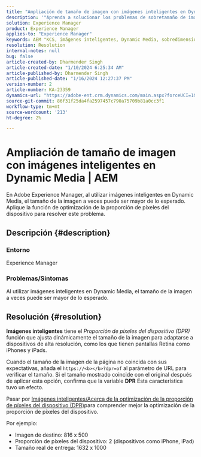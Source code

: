 ```yaml
---
title: "Ampliación de tamaño de imagen con imágenes inteligentes en Dynamic Media | AEM"
description: '"Aprenda a solucionar los problemas de sobretamaño de imágenes cuando se utiliza la función Imágenes inteligentes en Dynamic Media. Aplique la función de optimización de proporción de píxeles de dispositivo".'
solution: Experience Manager
product: Experience Manager
applies-to: "Experience Manager"
keywords: AEM "KCS, imágenes inteligentes, Dynamic Media, sobredimensionamiento de imágenes"
resolution: Resolution
internal-notes: null
bug: false
article-created-by: Dharmender Singh
article-created-date: "1/10/2024 6:25:34 AM"
article-published-by: Dharmender Singh
article-published-date: "1/16/2024 12:27:37 PM"
version-number: 2
article-number: KA-23359
dynamics-url: "https://adobe-ent.crm.dynamics.com/main.aspx?forceUCI=1&pagetype=entityrecord&etn=knowledgearticle&id=fa0b370e-81af-ee11-a569-6045bd0065b6"
source-git-commit: 86f31f25da4fa2597457c790a75709b81a0cc3f1
workflow-type: tm+mt
source-wordcount: '213'
ht-degree: 2%

---
```


# Ampliación de tamaño de imagen con imágenes inteligentes en Dynamic Media | AEM


En Adobe Experience Manager, al utilizar imágenes inteligentes en Dynamic Media, el tamaño de la imagen a veces puede ser mayor de lo esperado. Aplique la función de optimización de la proporción de píxeles del dispositivo para resolver este problema.

## Descripción {#description}


### <b>Entorno</b>

Experience Manager

### <b>Problemas/Síntomas</b>

Al utilizar imágenes inteligentes en Dynamic Media, el tamaño de la imagen a veces puede ser mayor de lo esperado.


## Resolución {#resolution}


<b>Imágenes inteligentes</b> tiene el *Proporción de píxeles del dispositivo (DPR)* función que ajusta dinámicamente el tamaño de la imagen para adaptarse a dispositivos de alta resolución, como los que tienen pantallas Retina como iPhones y iPads.

Cuando el tamaño de la imagen de la página no coincida con sus expectativas, añada el `https://<b></b>?dpr=of` al parámetro de URL para verificar el tamaño. Si el tamaño mostrado coincide con el original después de aplicar esta opción, confirma que la variable <b>DPR</b> Esta característica tuvo un efecto.

Pasar por [Imágenes inteligentes/Acerca de la optimización de la proporción de píxeles del dispositivo (DPR)](https://experienceleague.adobe.com/docs/experience-manager-65/assets/dynamic/imaging-faq.html#dpr)para comprender mejor la optimización de la proporción de píxeles del dispositivo.

Por ejemplo:

- Imagen de destino: 816 x 500
- Proporción de píxeles del dispositivo: 2 (dispositivos como iPhone, iPad)
- Tamaño real de entrega: 1632 x 1000

